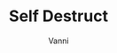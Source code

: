 ---
media: "videos/rounds/round_3/self_destruct.mp4"
media_type: video
title: Self Destruct
author: Vanni
desc: The crew doubt the existance of the <i>NSS Perseverance's</i> self destruct.
---